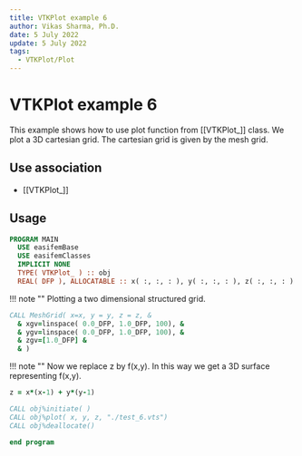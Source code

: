 ```yaml
---
title: VTKPlot example 6
author: Vikas Sharma, Ph.D.
date: 5 July 2022
update: 5 July 2022
tags:
  - VTKPlot/Plot
---
```


# VTKPlot example 6

This example shows how to use plot function from [[VTKPlot_]] class. We plot a 3D cartesian grid. The cartesian grid is given by the mesh grid.

## Use association

- [[VTKPlot_]]

## Usage

```fortran
PROGRAM MAIN
  USE easifemBase
  USE easifemClasses
  IMPLICIT NONE
  TYPE( VTKPlot_ ) :: obj
  REAL( DFP ), ALLOCATABLE :: x( :, :, : ), y( :, :, : ), z( :, :, : )
```

!!! note ""
Plotting a two dimensional structured grid.

```fortran
CALL MeshGrid( x=x, y = y, z = z, &
  & xgv=linspace( 0.0_DFP, 1.0_DFP, 100), &
  & ygv=linspace( 0.0_DFP, 1.0_DFP, 100), &
  & zgv=[1.0_DFP] &
  & )
```

!!! note ""
Now we replace z by f(x,y). In this way we get a 3D surface representing
f(x,y).

```fortran
z = x*(x-1) + y*(y-1)
```

```fortran
CALL obj%initiate( )
CALL obj%plot( x, y, z, "./test_6.vts")
CALL obj%deallocate()
```

```fortran
end program
```
